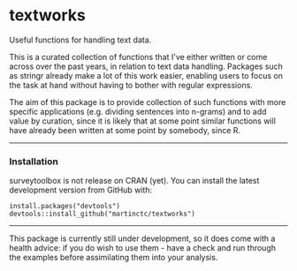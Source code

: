 # textworks
Useful functions for handling text data. 

This is a curated collection of functions that I've either written or come across over the past years, in relation to text data handling. Packages such as stringr already make a lot of this work easier, enabling users to focus on the task at hand without having to bother with regular expressions.

The aim of this package is to provide collection of such functions with more specific applications (e.g. dividing sentences into n-grams) and to add value by curation, since it is likely that at some point similar functions will have already been written at some point by somebody, since R.

---

### Installation

surveytoolbox is not release on CRAN (yet). 
You can install the latest development version from GitHub with:

```
install.packages("devtools")
devtools::install_github("martinctc/textworks")
```

---

This package is currently still under development, so it does come with a health advice: if you do wish to use them - have a check and run through the examples before assimilating them into your analysis. 
